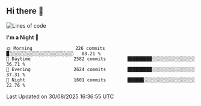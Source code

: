 ## Hi there 👋

<!--
**Wangmerlyn/Wangmerlyn** is a ✨ _special_ ✨ repository because its `README.md` (this file) appears on your GitHub profile.

Here are some ideas to get you started:

- 🔭 I’m currently working on ...
- 🌱 I’m currently learning ...
- 👯 I’m looking to collaborate on ...
- 🤔 I’m looking for help with ...
- 💬 Ask me about ...
- 📫 How to reach me: ...
- 😄 Pronouns: ...
- ⚡ Fun fact: ...
-->
<!--START_SECTION:waka-->
![Lines of code](https://img.shields.io/badge/From%20Hello%20World%20I%27ve%20Written-41.6%20million%20lines%20of%20code-blue)

**I'm a Night 🦉** 

```text
🌞 Morning                226 commits         █░░░░░░░░░░░░░░░░░░░░░░░░   03.21 % 
🌆 Daytime                2582 commits        █████████░░░░░░░░░░░░░░░░   36.71 % 
🌃 Evening                2624 commits        █████████░░░░░░░░░░░░░░░░   37.31 % 
🌙 Night                  1601 commits        ██████░░░░░░░░░░░░░░░░░░░   22.76 % 
```



 Last Updated on 30/08/2025 16:36:55 UTC
<!--END_SECTION:waka-->

